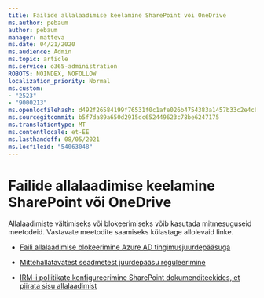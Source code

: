 ```yaml
---
title: Failide allalaadimise keelamine SharePoint või OneDrive
ms.author: pebaum
author: pebaum
manager: matteva
ms.date: 04/21/2020
ms.audience: Admin
ms.topic: article
ms.service: o365-administration
ROBOTS: NOINDEX, NOFOLLOW
localization_priority: Normal
ms.custom:
- "2523"
- "9000213"
ms.openlocfilehash: d492f26584199f76531f0c1afe026b4754383a1457b33c2e4c643fb13977b319
ms.sourcegitcommit: b5f7da89a650d2915dc652449623c78be6247175
ms.translationtype: MT
ms.contentlocale: et-EE
ms.lasthandoff: 08/05/2021
ms.locfileid: "54063048"
---
```

# <a name="prevent-files-from-being-downloaded-from-sharepoint-or-onedrive"></a>Failide allalaadimise keelamine SharePoint või OneDrive

Allalaadimiste vältimiseks või blokeerimiseks võib kasutada mitmesuguseid meetodeid. Vastavate meetodite saamiseks külastage allolevaid linke.

- [Faili allalaadimise blokeerimine Azure AD tingimusjuurdepääsuga](https://docs.microsoft.com/cloud-app-security/use-case-proxy-block-session-aad#create-a-block-download-policy-for-unmanaged-devices)

- [Mittehallatavatest seadmetest juurdepääsu reguleerimine](https://docs.microsoft.com/sharepoint/control-access-from-unmanaged-devices)

- [IRM-i poliitikate konfigureerimine SharePoint dokumenditeekides, et piirata sisu allalaadimist](https://docs.microsoft.com/microsoft-365/compliance/set-up-irm-in-sp-admin-center)
